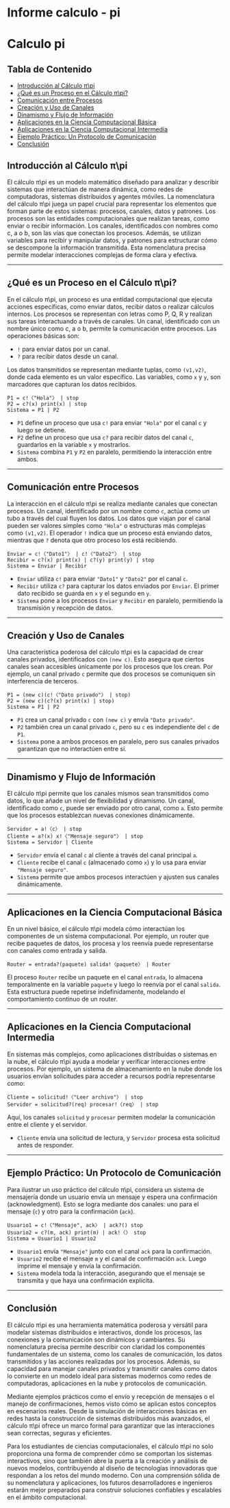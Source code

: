 # Informe calculo - pi


# Calculo pi 

## Tabla de Contenido
- [Introducción al Cálculo π\pi](#introducción-al-cálculo-πpi)
- [¿Qué es un Proceso en el Cálculo π\pi?](#qué-es-un-proceso-en-el-cálculo-πpi)
- [Comunicación entre Procesos](#comunicación-entre-procesos)
- [Creación y Uso de Canales](#creación-y-uso-de-canales)
- [Dinamismo y Flujo de Información](#dinamismo-y-flujo-de-información)
- [Aplicaciones en la Ciencia Computacional Básica](#aplicaciones-en-la-ciencia-computacional-básica)
- [Aplicaciones en la Ciencia Computacional Intermedia](#aplicaciones-en-la-ciencia-computacional-intermedia)
- [Ejemplo Práctico: Un Protocolo de Comunicación](#ejemplo-práctico-un-protocolo-de-comunicación)
- [Conclusión](#conclusión)


## Introducción al Cálculo π\pi
El cálculo π\pi es un modelo matemático diseñado para analizar y describir sistemas que interactúan de manera dinámica, como redes de computadoras, sistemas distribuidos y agentes móviles. La nomenclatura del cálculo π\pi juega un papel crucial para representar los elementos que forman parte de estos sistemas: procesos, canales, datos y patrones. Los procesos son las entidades computacionales que realizan tareas, como enviar o recibir información. Los canales, identificados con nombres como c, a o b, son las vías que conectan los procesos. Además, se utilizan variables para recibir y manipular datos, y patrones para estructurar cómo se descompone la información transmitida. Esta nomenclatura precisa permite modelar interacciones complejas de forma clara y efectiva.

---

## ¿Qué es un Proceso en el Cálculo π\pi?
En el cálculo π\pi, un proceso es una entidad computacional que ejecuta acciones específicas, como enviar datos, recibir datos o realizar cálculos internos. Los procesos se representan con letras como P, Q, R y realizan sus tareas interactuando a través de canales. Un canal, identificado con un nombre único como c, a o b, permite la comunicación entre procesos. Las operaciones básicas son:
- `!` para enviar datos por un canal.
- `?` para recibir datos desde un canal.

Los datos transmitidos se representan mediante tuplas, como `(v1,v2)`, donde cada elemento es un valor específico. Las variables, como `x` y `y`, son marcadores que capturan los datos recibidos.

```plaintext
P1 = c!〈"Hola"〉 | stop
P2 = c?(x) print(x) | stop
Sistema = P1 | P2
```

- `P1` define un proceso que usa `c!` para enviar `"Hola"` por el canal `c` y luego se detiene.
- `P2` define un proceso que usa `c?` para recibir datos del canal `c`, guardarlos en la variable `x` y mostrarlos.
- `Sistema` combina `P1` y `P2` en paralelo, permitiendo la interacción entre ambos.

---

## Comunicación entre Procesos
La interacción en el cálculo π\pi se realiza mediante canales que conectan procesos. Un canal, identificado por un nombre como `c`, actúa como un tubo a través del cual fluyen los datos. Los datos que viajan por el canal pueden ser valores simples como `"Hola"` o estructuras más complejas como `(v1,v2)`. El operador `!` indica que un proceso está enviando datos, mientras que `?` denota que otro proceso los está recibiendo.

```plaintext
Enviar = c!〈"Dato1"〉 | c!〈"Dato2"〉 | stop
Recibir = c?(x) print(x) | c?(y) print(y) | stop
Sistema = Enviar | Recibir
```

- `Enviar` utiliza `c!` para enviar `"Dato1"` y `"Dato2"` por el canal `c`.
- `Recibir` utiliza `c?` para capturar los datos enviados por `Enviar`. El primer dato recibido se guarda en `x` y el segundo en `y`.
- `Sistema` pone a los procesos `Enviar` y `Recibir` en paralelo, permitiendo la transmisión y recepción de datos.

---

## Creación y Uso de Canales
Una característica poderosa del cálculo π\pi es la capacidad de crear canales privados, identificados con `(new c)`. Esto asegura que ciertos canales sean accesibles únicamente por los procesos que los crean. Por ejemplo, un canal privado `c` permite que dos procesos se comuniquen sin interferencia de terceros.

```plaintext
P1 = (new c)(c!〈"Dato privado"〉 | stop)
P2 = (new c)(c?(x) print(x) | stop)
Sistema = P1 | P2
```

- `P1` crea un canal privado `c` con `(new c)` y envía `"Dato privado"`.
- `P2` también crea un canal privado `c`, pero su `c` es independiente del `c` de `P1`.
- `Sistema` pone a ambos procesos en paralelo, pero sus canales privados garantizan que no interactúen entre sí.

---

## Dinamismo y Flujo de Información
El cálculo π\pi permite que los canales mismos sean transmitidos como datos, lo que añade un nivel de flexibilidad y dinamismo. Un canal, identificado como `c`, puede ser enviado por otro canal, como `a`. Esto permite que los procesos establezcan nuevas conexiones dinámicamente.

```plaintext
Servidor = a!〈c〉 | stop
Cliente = a?(x) x!〈"Mensaje seguro"〉 | stop
Sistema = Servidor | Cliente
```

- `Servidor` envía el canal `c` al cliente a través del canal principal `a`.
- `Cliente` recibe el canal `c` (almacenado como `x`) y lo usa para enviar `"Mensaje seguro"`.
- `Sistema` permite que ambos procesos interactúen y ajusten sus canales dinámicamente.

---

## Aplicaciones en la Ciencia Computacional Básica
En un nivel básico, el cálculo π\pi modela cómo interactúan los componentes de un sistema computacional. Por ejemplo, un router que recibe paquetes de datos, los procesa y los reenvía puede representarse con canales como entrada y salida.

```plaintext
Router = entrada?(paquete) salida!〈paquete〉 | Router
```

El proceso `Router` recibe un paquete en el canal `entrada`, lo almacena temporalmente en la variable `paquete` y luego lo reenvía por el canal `salida`. Esta estructura puede repetirse indefinidamente, modelando el comportamiento continuo de un router.

---

## Aplicaciones en la Ciencia Computacional Intermedia
En sistemas más complejos, como aplicaciones distribuidas o sistemas en la nube, el cálculo π\pi ayuda a modelar y verificar interacciones entre procesos. Por ejemplo, un sistema de almacenamiento en la nube donde los usuarios envían solicitudes para acceder a recursos podría representarse como:

```plaintext
Cliente = solicitud!〈"Leer archivo"〉 | stop
Servidor = solicitud?(req) procesar!〈req〉 | stop
```

Aquí, los canales `solicitud` y `procesar` permiten modelar la comunicación entre el cliente y el servidor.
- `Cliente` envía una solicitud de lectura, y `Servidor` procesa esta solicitud antes de responder.

---

## Ejemplo Práctico: Un Protocolo de Comunicación
Para ilustrar un uso práctico del cálculo π\pi, considera un sistema de mensajería donde un usuario envía un mensaje y espera una confirmación (acknowledgment). Esto se logra mediante dos canales: uno para el mensaje (`c`) y otro para la confirmación (`ack`).

```plaintext
Usuario1 = c!〈"Mensaje", ack〉 | ack?() stop
Usuario2 = c?(m, ack) print(m) | ack!〈〉 stop
Sistema = Usuario1 | Usuario2
```

- `Usuario1` envía `"Mensaje"` junto con el canal `ack` para la confirmación.
- `Usuario2` recibe el mensaje `m` y el canal de confirmación `ack`. Luego imprime el mensaje y envía la confirmación.
- `Sistema` modela toda la interacción, asegurando que el mensaje se transmita y que haya una confirmación explícita.

---

## Conclusión
El cálculo π\pi es una herramienta matemática poderosa y versátil para modelar sistemas distribuidos e interactivos, donde los procesos, las conexiones y la comunicación son dinámicos y cambiantes. Su nomenclatura precisa permite describir con claridad los componentes fundamentales de un sistema, como los canales de comunicación, los datos transmitidos y las acciones realizadas por los procesos. Además, su capacidad para manejar canales privados y transmitir canales como datos lo convierte en un modelo ideal para sistemas modernos como redes de computadoras, aplicaciones en la nube y protocolos de comunicación.

Mediante ejemplos prácticos como el envío y recepción de mensajes o el manejo de confirmaciones, hemos visto cómo se aplican estos conceptos en escenarios reales. Desde la simulación de interacciones básicas en redes hasta la construcción de sistemas distribuidos más avanzados, el cálculo π\pi ofrece un marco formal para garantizar que las interacciones sean correctas, seguras y eficientes.

Para los estudiantes de ciencias computacionales, el cálculo π\pi no solo proporciona una forma de comprender cómo se comportan los sistemas interactivos, sino que también abre la puerta a la creación y análisis de nuevos modelos, contribuyendo al diseño de tecnologías innovadoras que respondan a los retos del mundo moderno. Con una comprensión sólida de su nomenclatura y aplicaciones, los futuros desarrolladores e ingenieros estarán mejor preparados para construir soluciones confiables y escalables en el ámbito computacional.
